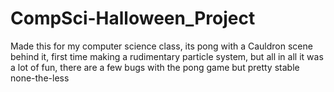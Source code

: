 # CompSci-Halloween_Project
Made this for my computer science class, its pong with a Cauldron scene behind it, first time making a rudimentary particle system, but all in all it was a lot of fun, there are a few bugs with the pong game but pretty stable none-the-less
